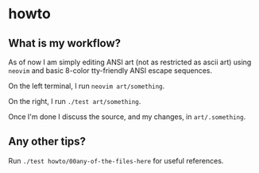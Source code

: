 # howto

## What is my workflow?

As of now I am simply editing ANSI art (not as restricted as
ascii art) using `neovim` and basic 8-color tty-friendly
ANSI escape sequences.

On the left terminal, I run `neovim art/something`.

On the right, I run `./test art/something`.

Once I'm done I discuss the source, and my changes, in `art/.something`.

## Any other tips?

Run `./test howto/00any-of-the-files-here` for useful references.
